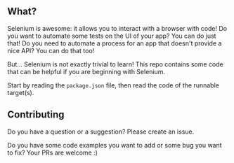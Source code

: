 ## What?
Selenium is awesome: it allows you to interact with a browser with code!
Do you want to automate some tests on the UI of your app?
You can do just that!
Do you need to automate a process for an app that doesn't provide a nice API?
You can do that too!

But...
Selenium is not exactly trivial to learn!
This repo contains some code that can be helpful if you are beginning with Selenium.

Start by reading the `package.json` file, then read the code of the runnable target(s).

## Contributing
Do you have a question or a suggestion?
Please create an issue.

Do you have some code examples you want to add or some bug you want to fix?
Your PRs are welcome :)
